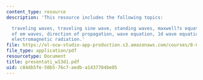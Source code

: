 ```yaml
---
content_type: resource
description: 'This resource includes the following topics:

  traveling waves, traveling sine wave, standing waves, maxwell?s equations, properties
  of em waves, direction of propagation, wave equation, 1d wave equation for e, and
  electromagnetic radiation.'
file: https://ol-ocw-studio-app-production.s3.amazonaws.com/courses/8-02t-electricity-and-magnetism-spring-2005/c84db5fe50b576c7aedba1437704be05_presentati_w13d1.pdf
file_type: application/pdf
resourcetype: Document
title: presentati_w13d1.pdf
uid: c84db5fe-50b5-76c7-aedb-a1437704be05
---
```

